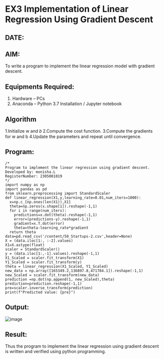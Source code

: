 # EX3 Implementation of Linear Regression Using Gradient Descent
## DATE:

## AIM:
To write a program to implement the linear regression model with gradient descent.

## Equipments Required:
1. Hardware – PCs
2. Anaconda – Python 3.7 Installation / Jupyter notebook

## Algorithm
1.Initialize w and 𝑏
2.Compute the cost function.
3.Compute the gradients for w and b
4.Update the parameters and repeat until convergence.
## Program:
```
/*
Program to implement the linear regression using gradient descent.
Developed by: monisha.L
RegisterNumber: 2305001019 
*/
import numpy as np
import pandas as pd
from sklearn.preprocessing import StandardScaler
def linear_regression(X1,y,learning_rate=0.01,num_iters=1000):
  x=np.c_[np.ones(len(X1)),X1]
  theta=np.zeros(x.shape[1]).reshape(-1,1)
  for i in range(num_iters):
    predictions=x.dot(theta).reshape(-1,1)
    error=(predictions-y).reshape(-1,1)
    gradient=x.T.dot(error)
    theta=theta-learning_rate*gradient
  return theta
data=pd.read_csv('/content/50_Startups-2.csv',header=None)
X = (data.iloc[1:, :-2].values)
X1=X.astype(float)
scaler = StandardScaler()
y = (data.iloc[1:,-1].values).reshape(-1,1)
X1_Scaled = scaler.fit_transform(X1)
Y1_Scaled = scaler.fit_transform(y)
theta = linear_regression(X1_Scaled, Y1_Scaled)
new_data = np.array([165349.2,136897.8,471784.1]).reshape(-1,1)
new_Scaled = scaler.fit_transform(new_data)
prediction =np.dot(np.append(1, new_Scaled),theta)
prediction=prediction.reshape(-1,1)
pre=scaler.inverse_transform(prediction)
print(f"Predicted value: {pre}")
```

## Output:
![image](https://github.com/user-attachments/assets/26aefce6-e7aa-4c07-866e-8b5be0800d89)




## Result:
Thus the program to implement the linear regression using gradient descent is written and verified using python programming.

